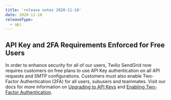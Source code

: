 ```yaml
---
title: 'release notes 2020-11-18'
date: 2020-11-18
releaseType:
  - api
---
```


## API Key and 2FA Requirements Enforced for Free Users

In order to enhance security for all of our users, Twilio SendGrid now requires customers on free plans to use API Key authentication on all API requests and SMTP configurations. Customers must also enable Two-Factor Authentication (2FA) for all users, subusers and teammates. Visit our docs for more information on [Upgrading to API Keys]({{root_url}}/for-developers/sending-email/upgrade-your-authentication-method-to-api-keys/) and [Enabling Two-Factor Authentication]({{root_url}}/ui/account-and-settings/two-factor-authentication/).
